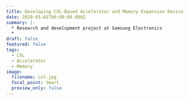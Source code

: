 ```yaml
---
title: Developing CXL-Based Accelerator and Memory Expansion Device
date: 2020-03-01T00:00:00.000Z
summary: |-
  * Research and development project at Samsung Electronics
  *
draft: false
featured: false
tags:
  - CXL
  - Accelerator
  - Memory
image:
  filename: cxl.jpg
  focal_point: Smart
  preview_only: false
---
```


